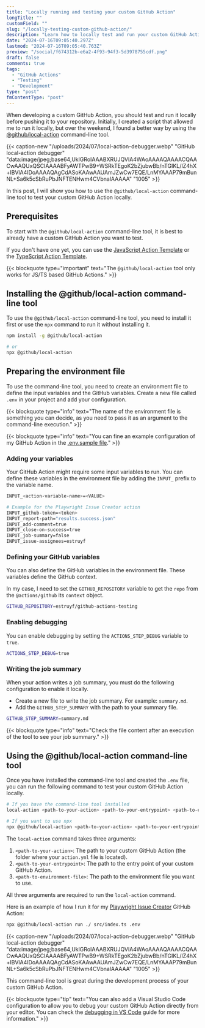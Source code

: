 ```yaml
---
title: "Locally running and testing your custom GitHub Action"
longTitle: ""
customField: ""
slug: "/locally-testing-custom-github-action/"
description: "Learn how to locally test and run your custom GitHub Action using the @github/local-action command-line tool with this step-by-step guide."
date: "2024-07-16T09:05:40.297Z"
lastmod: "2024-07-16T09:05:40.763Z"
preview: "/social/f674312b-e6a2-4f93-94f3-5d3978755cdf.png"
draft: false
comments: true
tags:
  - "GitHub Actions"
  - "Testing"
  - "Development"
type: "post"
fmContentType: "post"
---
```


When developing a custom GitHub Action, you should test and run it locally before pushing it to your repository. Initially, I created a script that allowed me to run it locally, but over the weekend, I found a better way by using the [@github/local-action](https://github.com/github/local-action) command-line tool.

{{< caption-new "/uploads/2024/07/local-action-debugger.webp" "GitHub local-action debugger"  "data:image/jpeg;base64,UklGRoIAAABXRUJQVlA4WAoAAAAQAAAACQAACwAAQUxQSCIAAAABFyAWTPwB9+WSRkTEgoK2bZjubwBb/nTGIKL/IZ4hX+IBVlA4IDoAAAAQAgCdASoKAAwAAUAmJZwCw7EQE/LnMYAAAP79mBunNL+Sa6k5cSbRuPbJNFTENHwm4CVbnalAAAAA" "1005" >}}

In this post, I will show you how to use the `@github/local-action` command-line tool to test your custom GitHub Action locally.

## Prerequisites

To start with the `@github/local-action` command-line tool, it is best to already have a custom GitHub Action you want to test. 

If you don't have one yet, you can use the [JavaScript Action Template](https://github.com/actions/javascript-action) or the [TypeScript Action Template](https://github.com/actions/typescript-action).

{{< blockquote type="important" text="The `@github/local-action` tool only works for JS/TS based GitHub Actions." >}}

## Installing the @github/local-action command-line tool

To use the `@github/local-action` command-line tool, you need to install it first or use the `npx` command to run it without installing it.

```bash {title="Install the @github/local-action command-line tool"}
npm install -g @github/local-action

# or
npx @github/local-action
```

## Preparing the environment file

To use the command-line tool, you need to create an environment file to define the input variables and the GitHub variables. Create a new file called `.env` in your project and add your configuration.

{{< blockquote type="info" text="The name of the environment file is something you can decide, as you need to pass it as an argument to the command-line execution." >}}

{{< blockquote type="info" text="You can fine an example configuration of my GitHub Action  in the [.env.sample file](https://github.com/estruyf/playwright-github-issue-creator/blob/main/.env.sample)." >}}

### Adding your variables

Your GitHub Action might require some input variables to run. You can define these variables in the environment file by adding the `INPUT_` prefix to the variable name.

```bash {title="Adding input variables"}
INPUT_<action-variable-name>=<VALUE>

# Example for the Playwright Issue Creator action
INPUT_github-token=<token>
INPUT_report-path="results.success.json"
INPUT_add-comment=true
INPUT_close-on-success=true
INPUT_job-summary=false
INPUT_issue-assignees=estruyf
```

### Defining your GitHub variables

You can also define the GitHub variables in the environment file. These variables define the GitHub context.

In my case, I need to set the `GITHUB_REPOSITORY` variable to get the `repo` from the `@actions/github` its `context` object.

```bash {title="Adding GitHub variables"}
GITHUB_REPOSITORY=estruyf/github-actions-testing
```

### Enabling debugging

You can enable debugging by setting the `ACTIONS_STEP_DEBUG` variable to `true`.

```bash {title="Enable debugging"}
ACTIONS_STEP_DEBUG=true
```

### Writing the job summary

When your action writes a job summary, you must do the following configuration to enable it locally.

- Create a new file to write the job summary. For example: `summary.md`.
- Add the `GITHUB_STEP_SUMMARY` with the path to your summary file.

```bash {title="Link the summary file to enable writing to the job summary"}
GITHUB_STEP_SUMMARY=summary.md
```

{{< blockquote type="info" text="Check the file content after an execution of the tool to see your job summary." >}}

## Using the @github/local-action command-line tool

Once you have installed the command-line tool and created the `.env` file, you can run the following command to test your custom GitHub Action locally.

```bash {title="Execute the local-action command"}
# If you have the command-line tool installed
local-action <path-to-your-action> <path-to-your-entrypoint> <path-to-environment-file>

# If you want to use npx
npx @github/local-action <path-to-your-action> <path-to-your-entrypoint> <path-to-environment-file>
```

The `local-action` command takes three arguments:

1. `<path-to-your-action>`: The path to your custom GitHub Action (the folder where your `action.yml` file is located).
2. `<path-to-your-entrypoint>`: The path to the entry point of your custom GitHub Action.
3. `<path-to-environment-file>`: The path to the environment file you want to use.

All three arguments are required to run the `local-action` command.

Here is an example of how I run it for my [Playwright Issue Creator](https://github.com/marketplace/actions/playwright-issue-creator) GitHub Action:

```bash
npx @github/local-action run ./ src/index.ts .env
```

{{< caption-new "/uploads/2024/07/local-action-debugger.webp" "GitHub local-action debugger"  "data:image/jpeg;base64,UklGRoIAAABXRUJQVlA4WAoAAAAQAAAACQAACwAAQUxQSCIAAAABFyAWTPwB9+WSRkTEgoK2bZjubwBb/nTGIKL/IZ4hX+IBVlA4IDoAAAAQAgCdASoKAAwAAUAmJZwCw7EQE/LnMYAAAP79mBunNL+Sa6k5cSbRuPbJNFTENHwm4CVbnalAAAAA" "1005" >}}

This command-line tool is great during the development process of your custom GitHub Action.

{{< blockquote type="tip" text="You can also add a Visual Studio Code configuration to allow you to debug your custom GitHub Action directly from your editor. You can check the [debugging in VS Code](https://github.com/github/local-action/blob/main/docs/debugging-in-vscode.md) guide for more information." >}}
